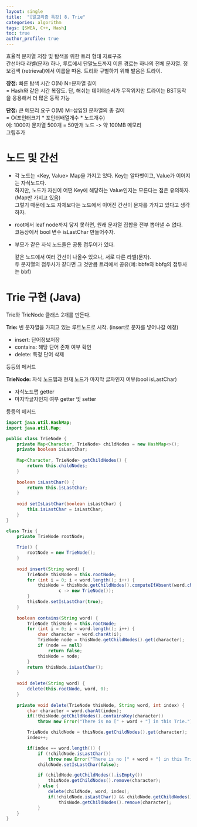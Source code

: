 ```yaml
---
layout: single
title:  "[알고리즘 특강] 8. Trie"
categories: algorithm
tags: [SWEA, C++, Hash]
toc: true
author_profile: true
---
```


효율적 문자열 저장 및 탐색을 위한 트리 형태 자료구조   
간선마다 라벨(문자) 하나, 루트에서 단말노드까지 이른 경로는 하나의 전체 문자열.
정보검색 (retrieval)에서 이름을 따옴. 트리와 구별하기 위해 발음은 트라이.  

**장점:** 빠른 탐색 시간 O(N) N=문자열 길이  
= Hash와 같은 시간 복잡도. 단, 해쉬는 데이터순서가 무작위지만 트라이는 BST동작을 응용해서 더 많은 동작 가능  

**단점:** 큰 메모리 요구 O(M) M=삽입된 문자열의 총 길이  
= O(포인터크기 * 포인터배열개수 * 노드개수)  
예: 1000자 문자열 500개 = 50만개 노드 -> 약 100MB 메모리  
그림추가  

# 노드 및 간선  

- 각 노드는 <Key, Value> Map을 가지고 있다. Key는 알파벳이고, Value가 이어지는 자식노드다.  
	하지만, 노드가 자신이 어떤 Key에 해당하는 Value인지는 모른다는 점은 유의하자. (Map만 가지고 있음)  
	그렇기 때문에 노드 자체보다는 노드에서 이어진 간선이 문자를 가지고 있다고 생각하자.  

- root에서 leaf node까지 닿지 못하면, 원래 문자열 집합을 전부 뽑아낼 수 없다.  
  코등상에서 bool 변수 isLastChar 만들어주자.  

- 부모가 같은 자식 노드들은 공통 접두어가 있다.

  같은 노드에서 여러 간선이 나올수 있으나, 서로  다른 라벨(문자).  
  두 문자열의 접두사가 같다면 그 것만큼 트리에서 공유(예: bbfe와 bbfg의 접두사는 bbf)  

# Trie 구현 (Java)   

Trie와 TrieNode 클래스 2개를 만든다.  

**Trie:** 빈 문자열을 가지고 있는 루트노드로 시작. (insert로 문자를 넣어나갈 예정)  

- insert: 단어정보저장  
- contains: 해당 단어 존재 여부 확인  
- delete: 특정 단어 삭제  

등등의 메서드

**TrieNode:** 자식 노드맵과 현재 노드가 마지막 글자인지 여부(bool isLastChar)  

- 자식노드맵 getter  
- 마지막글자인지 여부 getter 및 setter  

등등의 메서드

```java
import java.util.HashMap;
import java.util.Map;

public class TrieNode {
    private Map<Character, TrieNode> childNodes = new HashMap<>();
    private boolean isLastChar;
    
    Map<Character, TrieNode> getChildNodes() {
        return this.childNodes;
    }
    
    boolean isLastChar() {
        return this.isLastChar;
    }
    
    void setIsLastChar(boolean isLastChar) {
        this.isLastChar = isLastChar;
    }
}

class Trie {
    private TrieNode rootNode;
    
    Trie() {
        rootNode = new TrieNode();
    }
    
    void insert(String word) {
        TrieNode thisNode = this.rootNode;
        for (int i = 0; i < word.length(); i++) {
            thisNode = thisNode.getChildNodes().computeIfAbsent(word.charAt(i),
                    c -> new TrieNode());
        }
        thisNode.setIsLastChar(true);
    }
    
    boolean contains(String word) {
        TrieNode thisNode = this.rootNode;
        for (int i = 0; i < word.length(); i++) {
            char character = word.charAt(i);
            TrieNode node = thisNode.getChildNodes().get(character);
            if (node == null)
                return false;
            thisNode = node;
        }
        return thisNode.isLastChar();
    }
    
    void delete(String word) {
    	delete(this.rootNode, word, 0);
	}
    
    private void delete(TrieNode thisNode, String word, int index) {
        char character = word.charAt(index);
        if(!thisNode.getChildNodes().containsKey(character))
            throw new Error("There is no [" + word + "] in this Trie.");

        TrieNode childNode = thisNode.getChildNodes().get(character);
        index++;

        if(index == word.length()) {
            if (!childNode.isLastChar())
                throw new Error("There is no [" + word + "] in this Trie.");
            childNode.setIsLastChar(false);

            if (childNode.getChildNodes().isEmpty())
                thisNode.getChildNodes().remove(character);
            } else {
                delete(childNode, word, index);
                if(!childNode.isLastChar() && childNode.getChildNodes().isEmpty())
                    thisNode.getChildNodes().remove(character);
            }
	}
}
```


